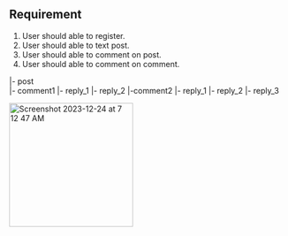 ## Requirement

1. User should able to register.
2. User should able to text post.
3. User should able to comment on post.
4. User should able to comment on comment.

|- post <br>
  |- comment1
     |- reply_1
     |- reply_2
  |-comment2
    |- reply_1
    |- reply_2
    |- reply_3

<img width="224" alt="Screenshot 2023-12-24 at 7 12 47 AM" src="https://github.com/jhamukul007/spring-boot-mongo/assets/35606570/a40008be-fa1f-423d-9b04-b32321f3f3fe">
